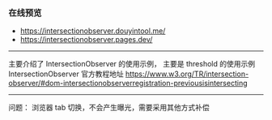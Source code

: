 
### 在线预览

- https://intersectionobserver.douyintool.me/
- https://intersectionobserver.pages.dev/

---

主要介绍了 IntersectionObserver 的使用示例，
主要是 threshold 的使用示例
IntersectionObserver  官方教程地址
https://www.w3.org/TR/intersection-observer/#dom-intersectionobserverregistration-previousisintersecting

---

问题： 浏览器 tab 切换，不会产生曝光，需要采用其他方式补偿